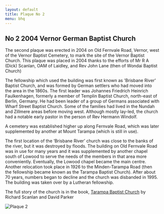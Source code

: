 ```yaml
---
layout: default
title: Plaque No 2 
menu: bhq
---
```


## No 2 2004 Vernor German Baptist Church

The second plaque was erected in 2004 on Old Fernvale Road,
Vernor, west of the Vernor Baptist Cemetery, to mark the site of the Vernor
Baptist Church. This plaque was placed in 2004 thanks to the efforts of Mr R A
(Dick) Scanlan, OAM of Laidley, and Rev John Lane (then of Wondai Baptist
Church)

The fellowship which used the building was first known as
'Brisbane River' Baptist Church, and was formed by German settlers who had moved
into the area in the 1860s. The first leader was Johannes Friedrich Heinrich
Faulkenhagen, formerly a member of Templin Baptist Church, north-east of Berlin,
Germany. He had been leader of a group of Germans associated with Wharf Street
Baptist Church. Some of the families had lived in the Nundah and Zillmere areas
before moving west. Although mostly lay-led, the church had a notable early
pastor in the person of Rev Hermann Windolf. 

A cemetery was established higher up along Fernvale Road,
which was later supplemented by another at Mount Tarampa (which is still in
use).  

The first location of the ‘Brisbane River’ church was close
to the banks of the river, but it was destroyed by floods. The building on Old
Fernvale Road was in use for many years and it was supplemented by another
chapel south of Lowood to serve the needs of the members in that area more
conveniently. Eventually, the Lowood chapel became the main centre. Another
relocation took place in 1926 to the Minden-Tarampa Road (then the fellowship
became known as the Tarampa Baptist Church). After about 70 years, numbers began
to decline and the church was disbanded in 1995. The building was taken over by
a Lutheran fellowship.  

The full story of the church is in the book,
[Tarampa Baptist Church](https://www.bhsq.org/bhq/pubs/index.html#tarampa) by Richard Scanlan and David Parker

![Plaque 2](/images/plawue02.jpg)